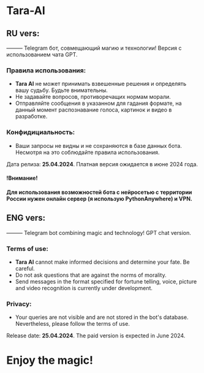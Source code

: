# Tara-AI

## RU vers:
——— Telegram бот, совмещающий магию и технологии! 
Версия с использованием чата GPT.

### Правила использования:
- **Tara AI** не может принимать взвешенные решения и определять вашу судьбу. Будьте внимательны.
-  Не задавайте вопросов, противоречащих нормам морали.
-  Отправляйте сообщения в указанном для гадания формате, на данный момент распознавание голоса, картинок и видео в разработке.

### Конфидициальность:
- Ваши запросы не видны и не сохраняются в базе данных бота. Несмотря на это соблюдайте правила использования.
  

Дата релиза: **25.04.2024**. Платная версия ожидается в июне 2024 года. 

#### !Внимание!
#### Для использования возможностей бота с нейросетью с территории России нужен онлайн сервер (я использую PythonAnywhere) и VPN. 




## ENG vers:
——— Telegram bot combining magic and technology! 
GPT chat version.

### Terms of use:
- **Tara AI** cannot make informed decisions and determine your fate. Be careful.
- Do not ask questions that are against the norms of morality.
- Send messages in the format specified for fortune telling, voice, picture and video recognition is currently under development.

### Privacy:
- Your queries are not visible and are not stored in the bot's database. Nevertheless, please follow the terms of use.

Release date: **25.04.2024**.
The paid version is expected in June 2024. 

# Enjoy the magic!
